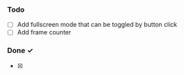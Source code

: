 ### Todo

- [ ] Add fullscreen mode that can be toggled by button click
- [ ] Add frame counter
 
### Done ✓

- [x] 